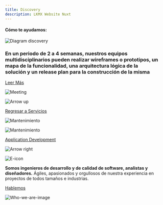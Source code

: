 ```yaml
---
title: Discovery
description: LKMX Website Nuxt
---
```


<!-- Hero Discovery -->
<column id="body-index__hero-discovery" mode="full">

<block>

<hero-discovery>

<template v-slot:description>

services <br> .filter((service) => service.name === ‘discovery’);

# Discovery

Nuestras soluciones comienzan mediante el estudio previo de los retos y los objetivos por cumplir, que nos guiarán a través de rutas ágiles y eficientes.

</template>

<template v-slot:image>

![Collage Discovery](./img/collage-lkmx-discovery.png)

</template>

</hero-discovery>

</block>

</column>










<!-- Help title -->
<column id="body-index__help-title" mode="full">

<block>

#### Cómo te ayudamos: 

</block>

</column>










<!-- Help sections -->
<column id="body-index__help-sections" mode="full">

<block>

<help-sections-discovery>

<template v-slot:title-side-a>

// Identificamos

</template>

<template v-slot:description-side-a>

El cliente crea y gestiona la lista de requisitos 
del proyecto, donde quedan reflejadas sus expectativas a nivel de requisitos, valor, coste y entregas.

</template>

<template v-slot:title-side-b>

// Analizamos

</template>

<template v-slot:description-side-b>

Segmentamos el proyecto mediante Iteraciones o Sprints, en pequeños bloques gestionables, así conseguimos que los márgenes de error sean mucho menores. 


</template>

</help-sections-discovery>

</block>

<block>

<help-sections-discovery>

<template v-slot:title-side-a>

// Segmentamos

</template>

<template v-slot:description-side-a>

Identificamos posibles contratiempos que podríamos encontrarnos en el camino y nos anticipamos.

</template>

<template v-slot:title-side-b>

// Solucionamos

</template>

<template v-slot:description-side-b>

En un periodo de 2 a 4 semanas, nuestros equipos multidisciplinarios pueden realizar wireframes o prototipos, un mapa de la funcionalidad, una arquitectura lógica de la solución y un release plan para la construcción de la mismas. 

</template>

</help-sections-discovery>

</block>

</column>










<!-- Diagram discovery -->
<column id="body-index__diagram-discovery" mode="full">

<block>

![Diagram discovery](./img/diagram-discovery-full.png)

</block>

</column>










<!-- Planning Discovery --> 
<column id="body-index__planning-discovery" mode="full">

<block id="planning__discovery-content">

### En un periodo de **2 a 4 semanas,** nuestros equipos multidisciplinarios pueden realizar wireframes o prototipos, un mapa de la funcionalidad, una arquitectura lógica de la solución y un release plan para la construcción de la misma

[Leer Más]()

</block>

<block id="planning__discovery-image">

![Meeting](./img/planning-discovery.png)
</block>

</column>










<!-- Buttons Discovery -->
<column id="body-index__buttons-discovery" mode="full">

<block id="buttons__discovery-left-button">

![Arrow up](./img/arrow-up.svg)

[Regresar a Servicios](/services)

![Mantenimiento](./img/cube-mantenimiento.png)

</block>

<block id="buttons__discovery-right-button">

![Mantenimiento](./img/cube-application-dev.png)

[Application Development](/application-development)

![Arrow right](./img/arrow-right.svg)

</block>

</column>










<!-- Who we are -->
<column id="body-index__who-we-are-discovery" mode="full">

<block id="who-we-are-description">

![E-icon](./img/e-letter.png)

**Somos ingenieros de desarrollo y de calidad de software, analistas y diseñadores.** Ágiles, apasionados y orgullosos de nuestra experiencia en proyectos de todos tamaños e industrias. 

[Hablemos]()

</block>

<block id="who-we-are-image">

![Who-we-are-image](./img/collage-lets-talk.png)

</block>

</column>